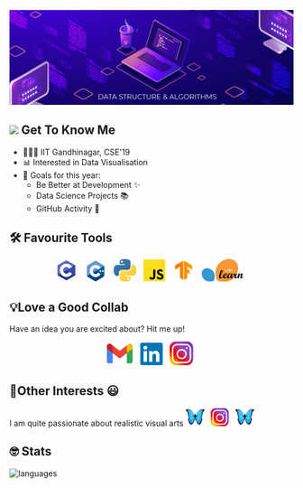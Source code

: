 [![Header](https://github.com/nipun0307/NipunM/blob/612fa4385903ca9a878a65f8c2f1ecc781385862/Artboard%201.png "Header")](https://www.linkedin.com/in/mahajan-nipun/)

## <img src="https://raw.githubusercontent.com/MartinHeinz/MartinHeinz/master/wave.gif" width="30px"> Get To Know Me 
- 👨🏻‍🎓 IIT Gandhinagar, CSE'19
- 📊 Interested in Data Visualisation 
- 🎯 Goals for this year:
  - Be Better at Development ✨
  - Data Science Projects 📚
  - GitHub Activity 🧐

## 🛠 Favourite Tools 
<p align="center"> 
<a href=""><img height="40" src="icons/c.png"></a>&nbsp;&nbsp;
<a href=""><img height="40" src="icons/c++.png"></a>&nbsp;&nbsp;
<a href=""><img height="40" src="icons/python.png"></a>&nbsp;&nbsp;
 <a href=""><img height="40" src="icons/js.png"></a>&nbsp;&nbsp;
<a href=""><img height="40" src="icons/tf.png"></a>&nbsp;&nbsp;
<!-- <a href=""><img height="40" src="icons/pytorch.png"></a>&nbsp;&nbsp; -->
<a href=""><img height="40" src="icons/sklearn.png"></a>&nbsp;&nbsp;
<!-- <a href=""><img height="40" src="icons/flask.png"></a>&nbsp;&nbsp;
<a href=""><img height="40" src="icons/dart.png"></a>&nbsp;&nbsp;
<a href=""><img height="40" src="icons/flutter.png"></a>&nbsp;&nbsp; -->
<!-- <a href=""><img height="40" src="icons/html.png"></a>&nbsp;&nbsp; -->
<!-- <a href=""><img height="40" src="icons/css.png"></a>&nbsp;&nbsp; -->
</p>

## 💡Love a Good Collab
Have an idea you are excited about? Hit me up!

<p align="center"> 
<a href="mailto:mahajan.n@iitgn.ac.in"><img height="40" src="icons/gmail.png"></a>&nbsp;&nbsp;
<a href="https://www.linkedin.com/in/mahajan-nipun/"><img height="40" src="icons/LinkedIn.png"></a>&nbsp;&nbsp;
<a href="https://www.instagram.com/mahajan.nipun/"><img height="42" src="icons/insta.svg"></a>&nbsp;&nbsp;
</p>

## 🧋Other Interests 😃
I am quite passionate about realistic visual arts <a href=""><img height="33" src="icons/butterfly_e.png"></a>&nbsp;&nbsp;
  <a href="https://www.instagram.com/nipun.art/"><img height="32" src="icons/insta.svg"></a>&nbsp;&nbsp;
  <a href=""><img height="33" src="icons/butterfly_e.png"></a>&nbsp;&nbsp;


## 🤓 Stats

<!-- ![Nipun's GitHub stats](https://github-readme-stats.vercel.app/api?username=nipun0307) -->
![languages](https://github-readme-stats.vercel.app/api/top-langs?username=nipun0307&show_icons=true&locale=en) 
<!-- ![ReadMe Card](https://github-readme-stats.vercel.app/api/pin/?username=nipun0307&repo=NipunM) -->
